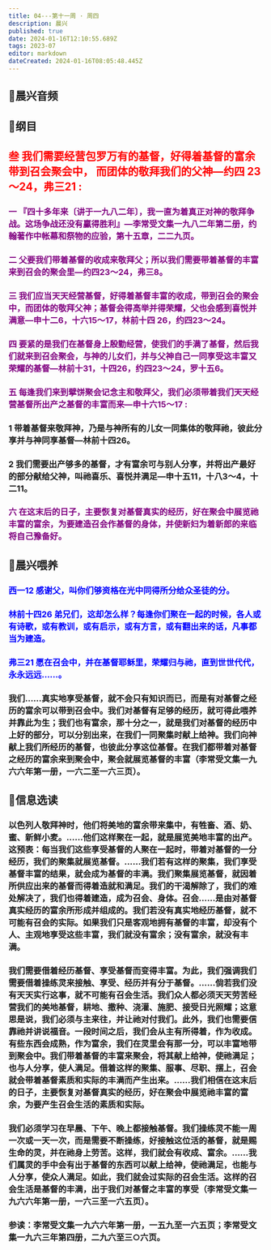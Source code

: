 ```yaml
---
title: 04---第十一周 · 周四
description: 晨兴
published: true
date: 2024-01-16T12:10:55.689Z
tags: 2023-07
editor: markdown
dateCreated: 2024-01-16T08:05:48.445Z
---
```


## 🎵晨兴音频

## 📖纲目

## <font color=red>叁 我们需要经营包罗万有的基督，好得着基督的富余带到召会聚会中， 而团体的敬拜我们的父神—约四 23～24，弗三21 :</font>

### <font color=purple>一 『四十多年来〔讲于一九八二年〕，我一直为着真正对神的敬拜争战。这场争战还没有臝得胜利』—李常受文集一九八二年第二册，约翰著作中帐幕和祭物的应验，第十五章，二二九页。</font>

### <font color=purple>二 父要我们带着基督的收成来敬拜父；所以我们需要带着基督的丰富来到召会的聚会里—约四23～24，弗三8。</font>

### <font color=purple>三 我们应当天天经营基督，好得着基督丰富的收成，带到召会的聚会中，而团体的敬拜父神；基督会得高举并得荣耀，父也会感到喜悦并满意—申十二6，十六15～17，林前十四 26，约四23～24。</font>

### <font color=purple>四 要紧的是我们在基督身上殷勤经营，使我们的手满了基督，然后我们就来到召会聚会，与神的儿女们，并与父神自己一同享受这丰富又荣耀的基督—林前十31，十四26，约四23～24，罗十五6。</font>

### <font color=purple>五 每逢我们来到擘饼聚会记念主和敬拜父，我们必须带着我们天天经营基督所出产之基督的丰富而来—申十六15～17 :</font>

### 1 带着基督来敬拜神，乃是与神所有的儿女一同集体的敬拜祂，彼此分享并与神同享基督—林前十四26。

### 2 我们需要出产够多的基督，才有富余可与别人分享，并将出产最好的部分献给父神，叫祂喜乐、喜悦并满足—申十五11，十八3～4，十二11。

### <font color=purple>六 在这末后的日子，主要恢复对基督真实的经历，好在聚会中展览祂丰富的富余，为要建造召会作基督的身体，并使新妇为着新郎的来临将自己豫备好。</font>

## 📖晨兴喂养

### <font color=blue>西一12    感谢父，叫你们够资格在光中同得所分给众圣徒的分。</font>

### <font color=blue>林前十四26    弟兄们，这却怎么样？每逢你们聚在一起的时候，各人或有诗歌，或有教训，或有启示，或有方言，或有翻出来的话，凡事都当为建造。</font>

### <font color=blue>弗三21    愿在召会中，并在基督耶稣里，荣耀归与祂，直到世世代代，永永远远……。</font>

### 我们……真实地享受基督，就不会只有知识而已，而是有对基督之经历的富余可以带到召会中。我们对基督有足够的经历，就可得此喂养并靠此为生；我们也有富余，那十分之一，就是我们对基督的经历中上好的部分，可以分别出来，在我们一同聚集时献上给神。我们向神献上我们所经历的基督，也彼此分享这位基督。在我们都带着对基督之经历的富余来到聚会中，聚会就展览基督的丰富（李常受文集一九六六年第一册，一六二至一六三页）。

## 📖信息选读

### 以色列人敬拜神时，他们将美地的富余带来集中，有牲畜、酒、奶、蜜、新鲜小麦。……他们这样聚在一起，就是展览美地丰富的出产。这预表：每当我们这些享受基督的人聚在一起时，带着对基督的一分经历，我们的聚集就展览基督。……我们若有这样的聚集，我们享受基督丰富的结果，就会成为基督的丰满。我们聚集展览基督，就因着所供应出来的基督而得着造就和满足。我们的干渴解除了，我们的难处解决了，我们也得着建造，成为召会、身体。召会……是由对基督真实经历的富余所形成并组成的。我们若没有真实地经历基督，就不可能有召会的实际。如果我们只是客观地拥有基督的丰富，却没有个人、主观地享受这些丰富，我们就没有富余；没有富余，就没有丰满。

### 我们需要借着经历基督、享受基督而变得丰富。为此，我们强调我们需要借着操练灵来接触、享受、经历并有分于基督。……倘若我们没有天天实行这事，就不可能有召会生活。我们众人都必须天天劳苦经营我们的美地基督，耕地、撒种、浇灌、施肥、接受日光照耀；这意思是说，我们必须与主来往，并让祂对付我们。此外，我们也需要信靠祂并讲说福音。一段时间之后，我们会从主有所得着，作为收成。有些东西会成熟，作为富余，我们在灵里会有那一分，可以丰富地带到聚会中。我们带着基督的丰富来聚会，将其献上给神，使祂满足；也与人分享，使人满足。借着这样的聚集、服事、尽职、摆上，召会就会带着基督素质和实际的丰满而产生出来。……我们相信在这末后的日子，主要恢复对基督真实的经历，好在聚会中展览祂丰富的富余，为要产生召会生活的素质和实际。

### 我们必须学习在早晨、下午、晚上都接触基督。我们操练灵不能一周一次或一天一次，而是需要不断操练，好接触这位活的基督，就是赐生命的灵，并在祂身上劳苦。这样，我们就会有收成、富余。……我们属灵的手中会有出于基督的东西可以献上给神，使祂满足，也能与人分享，使众人满足。如此，我们就会过实际的召会生活。这样的召会生活是基督的丰满，出于我们对基督之丰富的享受（李常受文集一九六六年第一册，一六三至一六五页）。

### 参读：李常受文集一九六六年第一册，一五九至一六五页；李常受文集一九六三年第四册，二九六至三○六页。
<!-- Google tag (gtag.js) -->
<script async src="https://www.googletagmanager.com/gtag/js?id=G-1P8709Z16T"></script>
<script>
  window.dataLayer = window.dataLayer || [];
  function gtag(){dataLayer.push(arguments);}
  gtag('js', new Date());

  gtag('config', 'G-1P8709Z16T');
</script>